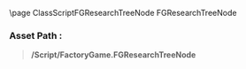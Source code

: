 \page ClassScriptFGResearchTreeNode FGResearchTreeNode
### Asset Path :
<b><blockquote>/Script/FactoryGame.FGResearchTreeNode</blockquote></b>

